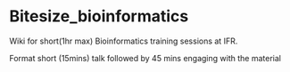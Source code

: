 # Bitesize_bioinformatics
Wiki for short(1hr max) Bioinformatics training sessions at IFR.

Format short (15mins) talk followed by 45 mins engaging with the material
